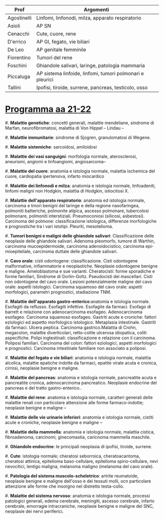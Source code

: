 
|Prof|Argomenti|
|-|--|
| Agostinelli | Linfomi, linfonodi, milza, apparato respiratorio|
| Asioli | AP SN |
| Cenacchi | Cute, cuore, rene |
| D'errico | AP GI, fegato, vie biliari |
| De Leo | AP genitale femminile |
| Fiorentino | Tumori del rene |
| Foschini | Ghiandole salivari, laringe, patologia mammaria |
| Piccaluga | AP sistema linfoide, linfomi, tumori polmonari e pleurici |
| Tallini | Ipofisi, tiroide, surrene, pancreas, testicolo, osso |


# [Programma aa 21-22](https://www.unibo.it/it/didattica/insegnamenti/insegnamento/2021/340013)


#. __Malattie genetiche__: concetti generali, malattie mendeliane, sindrome di Marfan, neurofibromatosi, malattia di Von Hippel – Lindau –

#. __Malattie immunitarie__: sindrome di Sjogren, granulomatosi di Wegene.

#. __Malattie sistemiche__: sarcoidosi, amiloidosi

#. __Malattie dei vasi sanguigni__: morfologia normale, aterosclerosi, aneurismi, angiomi e linfoangiomi, angiosarcoma–

#. __Malattie del cuore__: anatomia e istologia normale, malattia ischemica del cuore, cardiopatia ipertensiva, infarto miocardico

#. __Malattie dei linfonodi e milza__: anatomia e istologia normale, linfoadeniti, linfomi maligni non Hodgkin, malattia di Hodgkin, istiocitosi X.

#. __Malattie dell'apparato respiratorio__: anatomia ed istologia normale, carcinoma e tmori benigni del laringe e della regione nasofaringea, polmoniti batteriche, polmonite atipica, ascesso polmonare, tubercolosi polmonare, polmoniti interstiziali. Pneumoconiosi (silicosi, asbestosi). Carcinoma del polmone: classificazione istologica, differenze morfologiche e prognostiche tra i vari istotipi. Pleuriti, mesotelioma.

#. __Tumori benigni e maligni delle ghiandole salivari__: Classificazione delle neoplasie delle ghiandole salivari. Adenoma pleomorfo, tumore di Warthin, carcinoma mucoepidermoide, carcinoma adenoidocistico, carcinoma epi-mioepiteliale, carcinoma duttale delle ghiandole salivari.

#. __Cavo orale__: cisti odontogene: classificazione. Cisti odontogene malformative, infiammatorie e neoplastiche. Neoplasie odontogene benigne e maligne. Ameloblastoma e sue varianti. Cheratocisti: forme sporadiche e forme familiari, Sindrome di Gorlin-Goltz. Pseudocisti dei mascellari. Cisti non odontogene del cavo orale. Lesioni potenzialmente maligne del cavo orale: aspetti istologici. Carcinoma squamoso del cavo orale: aspetti morfologici, parametri prognostici, stadiazione TNM.

#. __Malattie dell'apparato gastro-enterico__:anatomia e istologia normale. Esofagiti da reflusso. Esofagiti infettive. Esofagite da farmaci. Esofago di barrett e relazione con adenocarcinoma esofageo. Adenocarcinoma esofageo. Carcinoma squamoso esofageo. Gastriti acute e croniche: fattori eziologici ed aspetto morfologico istologico. Metaplasia intestinale. Gastriti da farmaci. Ulcera peptica. Carcinoma gastrico.Malattia di Crohn, megacolon, malattie diverticolari, retto-colite ulcerosa idiopatica, coliti aspecifiche. Polipi ingtestinali: classificazione e relazione con il carcinoma. Poliposi familiari. Carcinoma del colon: fattori eziologici, aspetti morfologici e prognostici. Carcinoma intestinale familiare non associato a poliposi.

#. __Malattie del fegato e vie biliari__: anatomia e istologia normale, malattia alcolica, malattie epatiche indotte da farmaci, epatite virale acuta e cronica, cirrosi, neoplasie benigne e maligne.

#. __Malattie del pancreas__: anatomia e istologia normale, pancreatite acuta e pancreatite cronica, adenocarcinoma pancreatico. Neoplasie endocrine del pancreas e del tratto gastro-enterico..

#. __Malattie del rene__: anatomia e istologia normale, caratteri generali delle malattie renali con particolare attenzione alle forme farmaco-indotte; neoplasie benigne e maligne –

#. __Malattie delle vie urinarie inferiori__: anatomia e istologia normale, cistiti acute e croniche, neoplasie benigne e maligne –

#. __Malattie della mammella__: anatomia e istologia normale, malattia cistica, fibroadenoma, carcinomi, ginecomastia, caricnoma mammella maschile.

#. __Ghiandole endocrine__: le principali neoplasia di ipofisi, tiroide, surrene.

#. __Cute__: istologia normale; cheratosi seborroica, cheratoacantoma, cheratosi attinica, epitelioma baso-cellulare, epitelioma spino-cellulare, nevi nevocitici, lentigo maligna, melanoma maligno (melanoma del cavo orale).

#. __Patologia del sistema muscolo-scheletrico__: artrite reumatoide, neoplasie benigne e maligne dell'osso e dei tessuti molli, ocn particolare attenzione alle forme che insorgno nel distretto testa-collo.

#. __Malattie del sistema nervoso__: anatomia e istologia normale, processi patologici generali, edema cerebrale, meningiti, ascesso cerebrale, infarto cerebrale, emorragie intracraniche, neoplasie benigne e maligne del SNC, neoplasie dei nervi periferici.
